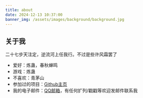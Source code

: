 ```yaml
---
title: about
date: 2024-12-13 10:37:00
banner_img: /assets/images/background/background.jpg
---
```


## 关于我

二十七步天注定，逆流河上任我行。不过是些许风霜罢了

- 爱好：炼蛊，春秋蝉鸣
- 游戏：炼蛊
- 不喜欢：青茅山
- 参加过的项目：[Github主页](https://github.com/3429298138)
- 我的电子邮件：[QQ邮箱](3429298138@qq.com)，有任何扩列/戳戳等欢迎发邮件联系我
